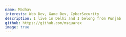 ```yaml
---
name: Madhav
interests: Web Dev, Game Dev, CyberSecurity
description: I live in Delhi and I belong from Punjab
github: https://github.com/msquarex
image: true
---
```

